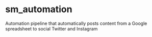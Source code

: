 # sm_automation
Automation pipeline that automatically posts content from a Google spreadsheet to social Twitter and Instagram 
